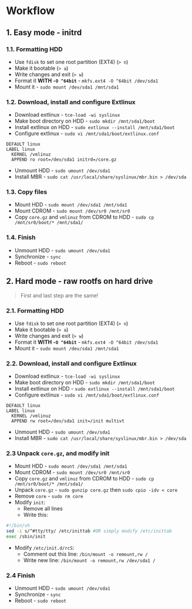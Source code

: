 # Workflow

## 1. Easy mode - initrd
### 1.1. Formatting HDD
 - Use `fdisk` to set one root partition (EXT4) (`> n`)
 - Make it bootable (`> a`)
 - Write changes and exit (`> w`)
 - Format it **WITH `-O ^64bit`** - `mkfs.ext4 -O ^64bit /dev/sda1`
 - Mount it - `sudo mount /dev/sda1 /mnt/sda1`

### 1.2. Download, install and configure Extlinux
 - Download extlinux - `tce-load -wi syslinux`
 - Make boot directory on HDD - `sudo mkdir /mnt/sda1/boot`
 - Install extlinux on HDD - `sudo extlinux --install /mnt/sda1/boot`
 - Configure extlinux - `sudo vi /mnt/sda1/boot/extlinux.conf`
```
DEFAULT linux
LABEL linux
  KERNEL /vmlinuz
  APPEND ro root=/dev/sda1 initrd=/core.gz
```
 - Unmount HDD - `sudo umount /dev/sda1`
 - Install MBR - `sudo cat /usr/local/share/syslinux/mbr.bin > /dev/sda`
 
### 1.3. Copy files
 - Mount HDD - `sudo mount /dev/sda1 /mnt/sda1`
 - Mount CDROM - `sudo mount /dev/sr0 /mnt/sr0`
 - Copy `core.gz` and `vmlinuz` from CDROM to HDD - `sudo cp /mnt/sr0/boot/* /mnt/sda1/`
 
### 1.4. Finish
 - Unmount HDD - `sudo umount /dev/sda1`
 - Synchronize - `sync`
 - Reboot - `sudo reboot`

## 2. Hard mode - raw rootfs on hard drive
> First and last step are the same!
### 2.1. Formatting HDD
 - Use `fdisk` to set one root partition (EXT4) (`> n`)
 - Make it bootable (`> a`)
 - Write changes and exit (`> w`)
 - Format it **WITH `-O ^64bit`** - `mkfs.ext4 -O ^64bit /dev/sda1`
 - Mount it - `sudo mount /dev/sda1 /mnt/sda1`

### 2.2. Download, install and configure Extlinux
 - Download extlinux - `tce-load -wi syslinux`
 - Make boot directory on HDD - `sudo mkdir /mnt/sda1/boot`
 - Install extlinux on HDD - `sudo extlinux --install /mnt/sda1/boot`
 - Configure extlinux - `sudo vi /mnt/sda1/boot/extlinux.conf`
```
DEFAULT linux
LABEL linux
  KERNEL /vmlinuz
  APPEND rw root=/dev/sda1 init=/init multivt
```
 - Unmount HDD - `sudo umount /dev/sda1`
 - Install MBR - `sudo cat /usr/local/share/syslinux/mbr.bin > /dev/sda`
 
### 2.3 Unpack `core.gz`, and modify init
 - Mount HDD - `sudo mount /dev/sda1 /mnt/sda1`
 - Mount CDROM - `sudo mount /dev/sr0 /mnt/sr0`
 - Copy `core.gz` and `vmlinuz` from CDROM to HDD - `sudo cp /mnt/sr0/boot/* /mnt/sda1/`
 - Unpack `core.gz` - `sudo gunzip core.gz` then `sudo cpio -idv < core`
 - Remove `core` - `sudo rm core`
 - Modify `init`:
   - Remove all lines
   - Write this:
```sh
#!/bin/sh
sed -i s/^#tty/tty/ /etc/inittab #OR simply modify /etc/inittab
exec /sbin/init
```
 - Modify `/etc/init.d/rcS`:
   - Comment out this line: `/bin/mount -o remount,rw /`
   - Write new line: `/bin/mount -o remount,rw /dev/sda1 /`
   
### 2.4 Finish
 - Unmount HDD - `sudo umount /dev/sda1`
 - Synchronize - `sync`
 - Reboot - `sudo reboot`
